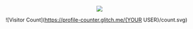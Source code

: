 <p align="center">
<img src="https://github.com/eli-alkorta/eli-alkorta/blob/master/bio/biomin.gif">
</p>

![Visitor Count](https://profile-counter.glitch.me/{YOUR USER}/count.svg)

